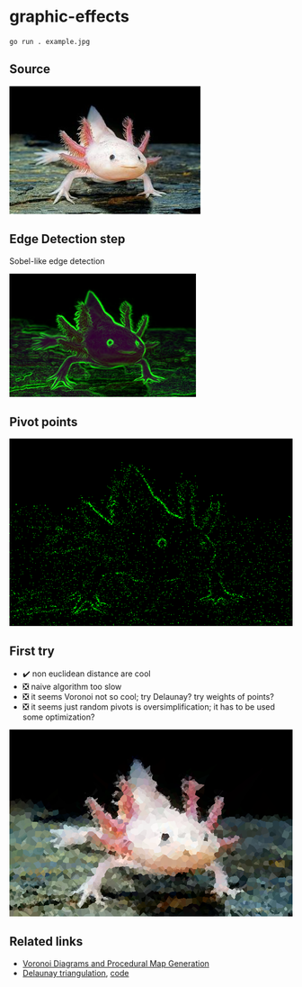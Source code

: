 # graphic-effects

```
go run . example.jpg
```

## Source

![Source](example.jpg)

## Edge Detection step

Sobel-like edge detection

![Sobel like edge detection](outimage-a-sobel.png)

## Pivot points

![Points](outimage-b-random.png)

## First try

- :heavy_check_mark: non euclidean distance are cool
- :negative_squared_cross_mark: naive algorithm too slow
- :negative_squared_cross_mark: it seems Voronoi not so cool; try Delaunay? try weights of points?
- :negative_squared_cross_mark: it seems just random pivots is oversimplification; it has to be used some optimization?

![Tiling](outimage-c-voronoi.png)

## Related links

- [Voronoi Diagrams and Procedural Map Generation](https://youtu.be/3G5d8ob_Lfo)
- [Delaunay triangulation](https://www.esimov.com/2019/04/image-triangulation-in-go#.YpxKwXVBxhE), [code](https://github.com/esimov/triangle)
